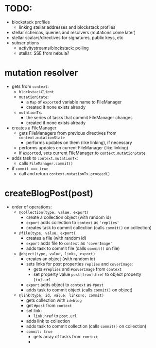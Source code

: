 # TODO:
  - blockstack profiles
    - linking stellar addresses and blockstack profiles
  - stellar schemas, queries and resolvers (mutations come later)
  - stellar scalars/directives for signatures, public keys, etc
  - subscriptions
    - activitystreams/blockstack: polling
    - stellar: SSE from nebula? 

# mutation resolver
  - gets from `context`:
    - `blockstackClient`
    - `mutationState`:
      - a `Map` of `export`ed variable name to FileManager
      - created if none exists already
    - `mutationTx`:
      - the series of tasks that commit FileManager changes
      - created if none exists already
  - creates a FileManager
    - gets FileManagers from previous directives from `context.mutationState`
      - performs updates on them (like linking), if necessary
    - performs updates on current FileManager (like linking)
    - if `export`ed, sets current FileManager to `context.mutationState` 
  - adds task to `context.mutationTx`:
    - calls `FileManager.commit()`
  - if `commit === true`
    - call and return `context.mutationTx.proceed()`

# createBlogPost(post)
  + order of operations:
    - `@collection(type, value, export)`
      - create a collection object (with random id)
      - `export` adds collection to `context` as `'replies'`
      - creates task to commit collection (calls `commit()` on collection)
    - `@file(type, value, export)`
      - creates a file (with random id)
      - `export` adds file to `context` as `'coverImage'`
      - adds task to commit file (calls `commit()` on file)
    - `@object(type, value, links, export)`
      - creates an object (with random id)
      - sets links for post properties `replies` and `coverImage`:
        - gets `#replies` and `#coverImage` from `context`
        - set property value `post[from].href` to object property `[to].url`
      - `export` adds object to `context` as `#post`
      - adds task to commit object (calls `commit()` on object)
    - `@link(type, id, value, linksTo, commit)`
      - gets collection with `id=blog`
      - get `#post` from `context`
      - set link:
        - `link.href` to `post.url`
      - adds link to collection
      - adds task to commit collection (calls `commit()` on collection)
      - `commit: true`
        - gets array of tasks from `context`
        - 
